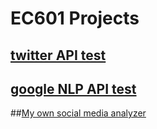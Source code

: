 # EC601 Projects

## [twitter API test](Twitter%20test/)

## [google NLP API test](Google_NLP_test/readme.md)

##[My own social media analyzer](user-story.md)

